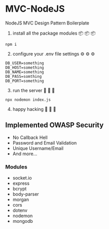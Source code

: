 # MVC-NodeJS
NodeJS MVC Design Pattern Boilerplate

1. install all the package modules 📦 📦 📦
```
npm i
```

2. configure your .env file settings ⚙️ ⚙️ ⚙️
```
DB_USER=something
DB_HOST=something
DB_NAME=something
DB_PASS=somthing
DB_PORT=something
```

3. run the server 🚀 🚀 🚀
```
npx nodemon index.js
```

4. happy hacking 💜 💜 💜

## Implemented OWASP Security
- No Callback Hell
- Password and Email Validation
- Unique Username/Email
- And more...

### Modules
- socket.io
- express
- bcrypt
- body-parser
- morgan
- cors
- dotenv
- nodemon
- mongodb
